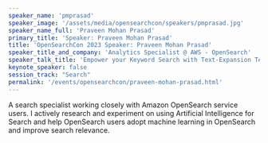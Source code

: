 ```yaml
---
speaker_name: 'pmprasad'
speaker_image: '/assets/media/opensearchcon/speakers/pmprasad.jpg'
speaker_name_full: 'Praveen Mohan Prasad'
primary_title: 'Speaker: Praveen Mohan Prasad'
title: 'OpenSearchCon 2023 Speaker: Praveen Mohan Prasad'
speaker_title_and_company: 'Analytics Specialist @ AWS - OpenSearch'
speaker_talk_title: 'Empower your Keyword Search with Text-Expansion Technique to Outperform Unexplainable Vector Search'
keynote_speaker: false
session_track: "Search"
permalink: '/events/opensearchcon/praveen-mohan-prasad.html'
---
```


A search specialist working closely with Amazon OpenSearch service users. I actively research and experiment on using Artificial Intelligence for Search and help OpenSearch users adopt machine learning in OpenSearch and improve search relevance.

